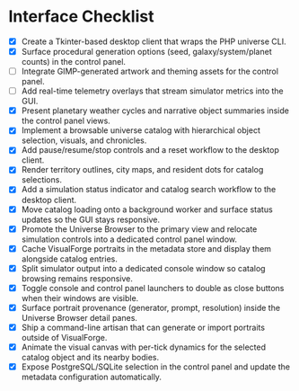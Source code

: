 # Interface Checklist

- [x] Create a Tkinter-based desktop client that wraps the PHP universe CLI.
- [x] Surface procedural generation options (seed, galaxy/system/planet counts) in the control panel.
- [ ] Integrate GIMP-generated artwork and theming assets for the control panel.
- [ ] Add real-time telemetry overlays that stream simulator metrics into the GUI.
- [x] Present planetary weather cycles and narrative object summaries inside the control panel views.
- [x] Implement a browsable universe catalog with hierarchical object selection, visuals, and chronicles.
- [x] Add pause/resume/stop controls and a reset workflow to the desktop client.
- [x] Render territory outlines, city maps, and resident dots for catalog selections.
- [x] Add a simulation status indicator and catalog search workflow to the desktop client.
- [x] Move catalog loading onto a background worker and surface status updates so the GUI stays responsive.
- [x] Promote the Universe Browser to the primary view and relocate simulation controls into a dedicated control panel window.
- [x] Cache VisualForge portraits in the metadata store and display them alongside catalog entries.
- [x] Split simulator output into a dedicated console window so catalog browsing remains responsive.
- [x] Toggle console and control panel launchers to double as close buttons when their windows are visible.
- [x] Surface portrait provenance (generator, prompt, resolution) inside the Universe Browser detail panes.
- [x] Ship a command-line artisan that can generate or import portraits outside of VisualForge.
- [x] Animate the visual canvas with per-tick dynamics for the selected catalog object and its nearby bodies.
- [x] Expose PostgreSQL/SQLite selection in the control panel and update the metadata configuration automatically.

